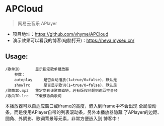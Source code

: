 # APCloud
> 网易云音乐 APlayer

- 项目地址：https://github.com/vhyme/APCloud
- 演示效果可以看我的博客(电脑打开)：https://heya.myseu.cn/

## Usage:
```
/歌单ID       显示指定歌单播放器
    参数：
    autoplay     是否自动播放(1=true/0=false)，默认是
    showlrc      是否显示歌词(1=true/0=false)，默认是
/歌曲ID.mp3   重定向到该歌曲直链，若有版权问题则返回空音频
/歌曲ID.lrc   下载该歌曲歌词
```
本播放器可以自适应窗口或iframe的高度，嵌入到iframe中不会出现
全局滚动条，而是使用APlayer自带的列表滚动条，另外本播放器隐藏
了APlayer的边距、圆角、外阴影、歌词背景等元素，非常方便嵌入到
博客中！